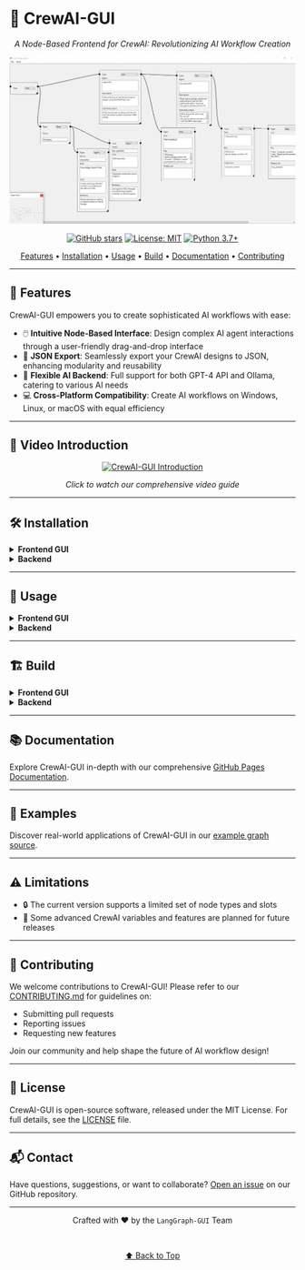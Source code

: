 # 🤖 CrewAI-GUI

<div align="center">

*A Node-Based Frontend for CrewAI: Revolutionizing AI Workflow Creation*

![CrewAI-GUI Frontend](./frontend.webp)

[![GitHub stars](https://img.shields.io/github/stars/LangGraph-GUI/CrewAI-GUI.svg?style=for-the-badge&logo=github&color=gold)](https://github.com/LangGraph-GUI/CrewAI-GUI)
[![License: MIT](https://img.shields.io/badge/License-MIT-blue.svg?style=for-the-badge)](https://opensource.org/licenses/MIT)
[![Python 3.7+](https://img.shields.io/badge/python-3.7+-blue.svg?style=for-the-badge&logo=python&logoColor=white)](https://www.python.org/downloads/)

[Features](#-features) • [Installation](#️-installation) • [Usage](#-usage) • [Build](#️-build) • [Documentation](#-documentation) • [Contributing](#-contributing)

</div>

---

## 🌟 Features

CrewAI-GUI empowers you to create sophisticated AI workflows with ease:

- 🖱️ **Intuitive Node-Based Interface**: Design complex AI agent interactions through a user-friendly drag-and-drop interface
- 🔗 **JSON Export**: Seamlessly export your CrewAI designs to JSON, enhancing modularity and reusability
- 🧠 **Flexible AI Backend**: Full support for both GPT-4 API and Ollama, catering to various AI needs
- 💻 **Cross-Platform Compatibility**: Create AI workflows on Windows, Linux, or macOS with equal efficiency

---

## 🎥 Video Introduction

<div align="center">

[![CrewAI-GUI Introduction](https://img.youtube.com/vi/P5tkYJ-AgSc/0.jpg)](https://www.youtube.com/watch?v=P5tkYJ-AgSc)

*Click to watch our comprehensive video guide*

</div>

---

## 🛠️ Installation

<details>
<summary><b>Frontend GUI</b></summary>

Install the required dependencies:
```bash
pip install PySide6
```
</details>

<details>
<summary><b>Backend</b></summary>

Install the necessary packages:

For Linux:
```bash
pip install 'crewai[tools]' langchain crewai networkx
```

For Windows:
```bash
pip install crewai[tools] langchain crewai networkx
```
</details>

---

## 🚀 Usage

<details>
<summary><b>Frontend GUI</b></summary>

Launch the CrewAI-GUI interface:
```bash
python frontend.py
```
Create, manipulate, save, and load Directed Acyclic Graph (DAG) structures for CrewAI as JSON files.
</details>

<details>
<summary><b>Backend</b></summary>

Run the backend with different configurations:

For GPT-4:
```bash
python backend.py --graph example.json --keys credentials.ini --tee output.log
```

For Ollama (e.g., Mistral):
```bash
python backend.py --graph example.json --llm mistral --tee output.log
```
The backend seamlessly converts JSON files into CrewAI tasks and agents.
</details>

---

## 🏗️ Build

<details>
<summary><b>Frontend GUI</b></summary>

Create a standalone executable with PyInstaller:
```bash
pip install pyinstaller
cd src
pyinstaller --onefile --additional-hooks-dir=. frontend.py
```
</details>

<details>
<summary><b>Backend</b></summary>

Package the backend with cx_Freeze:
```bash
pip install cx_Freeze
cd src
python setup-backend.py build
```
</details>

---

## 📚 Documentation

Explore CrewAI-GUI in-depth with our comprehensive [GitHub Pages Documentation](https://LangGraph-GUI.github.io/CrewAI-GUI/).

---

## 🧪 Examples

Discover real-world applications of CrewAI-GUI in our [example graph source](https://github.com/HomunMage/AI_Agents/blob/main/crewAI/gpt/agents.py).

---

## ⚠️ Limitations

- 🔒 The current version supports a limited set of node types and slots
- 🚧 Some advanced CrewAI variables and features are planned for future releases

---

## 🤝 Contributing

We welcome contributions to CrewAI-GUI! Please refer to our [CONTRIBUTING.md](CONTRIBUTING.md) for guidelines on:
- Submitting pull requests
- Reporting issues
- Requesting new features

Join our community and help shape the future of AI workflow design!

---

## 📄 License

CrewAI-GUI is open-source software, released under the MIT License. For full details, see the [LICENSE](LICENSE) file.

---

## 📬 Contact

Have questions, suggestions, or want to collaborate? [Open an issue](https://github.com/LangGraph-GUI/CrewAI-GUI/issues) on our GitHub repository.

---

<div align="center">

Crafted with ❤️ by the `LangGraph-GUI` Team

<br>

[⬆ Back to Top](#-crewai-gui)

</div>

<!-- Keywords: CrewAI, GUI, Node-Based Interface, AI Workflows, GPT-4, Ollama, Python, Drag-and-Drop, JSON Export, Cross-Platform, AI Agents, Workflow Automation -->